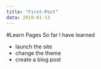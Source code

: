 ```yaml
---
title: "First-Post"
data: 2019-01-13
---
```

#Learn Pages
So far I have learned
 * launch the site
 * change the theme
 * create a blog post
